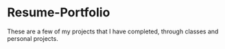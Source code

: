 # Resume-Portfolio
These are a few of my projects that I have completed, through classes and personal projects. 
